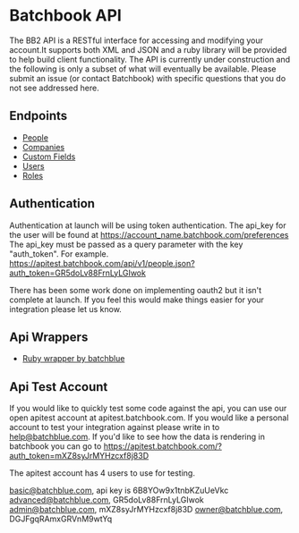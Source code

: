 Batchbook API
=============

The BB2 API is a RESTful interface for accessing and modifying your account.It supports both XML and JSON and a ruby library will be provided to help build client functionality.  The API is currently under construction and the following is only a subset of what will eventually be available. Please submit an issue (or contact Batchbook) with specific questions that you do not see addressed here.

Endpoints
---------
* [People](https://github.com/batchblue/batchbook-api/blob/master/sections/people.md)
* [Companies](https://github.com/batchblue/batchbook-api/blob/master/sections/companies.md)
* [Custom Fields](https://github.com/batchblue/batchbook-api/blob/master/sections/custom_fields.md)
* [Users](https://github.com/batchblue/batchbook-api/blob/master/sections/users.md)
* [Roles](https://github.com/batchblue/batchbook-api/blob/master/sections/roles.md)

Authentication
--------------
Authentication at launch will be using token authentication.  The api_key for the user will be found at https://account_name.batchbook.com/preferences The api_key must be passed as a query parameter with the key "auth_token".  For example. https://apitest.batchbook.com/api/v1/people.json?auth_token=GR5doLv88FrnLyLGIwok

There has been some work done on implementing oauth2 but it isn't complete at launch.  If you feel this would make things easier for your integration please let us know.

Api Wrappers
------------
* [Ruby wrapper by batchblue](https://github.com/batchblue/batchbook)


Api Test Account
----------------

If you would like to quickly test some code against the api, you can use our open apitest account at apitest.batchbook.com.  If you would like a personal account to test your integration against please write in to help@batchblue.com.  If you'd like to see how the data is rendering in batchbook you can go to https://apitest.batchbook.com/?auth_token=mXZ8syJrMYHzcxf8j83D

The apitest account has 4 users to use for testing.

  basic@batchblue.com, api key is 6B8YOw9x1tnbKZuUeVkc
  advanced@batchblue.com, GR5doLv88FrnLyLGIwok
  admin@batchblue.com,  mXZ8syJrMYHzcxf8j83D
  owner@batchblue.com, DGJFgqRAmxGRVnM9wtYq


